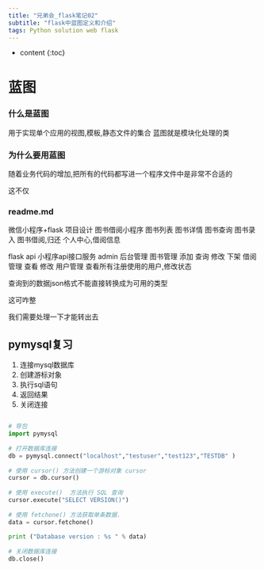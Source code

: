 ```yaml
---
title: "兄弟会_flask笔记02"
subtitle: "flask中蓝图定义和介绍"
tags: Python solution web flask
---
```






* content
{:toc}






# 蓝图
### 什么是蓝图
用于实现单个应用的视图,模板,静态文件的集合
蓝图就是模块化处理的类
### 为什么要用蓝图


随着业务代码的增加,把所有的代码都写进一个程序文件中是非常不合适的

这不仅
### readme.md

微信小程序+flask 项目设计
图书借阅小程序
    图书列表
    图书详情
    图书查询
    图书录入
    图书借阅,归还
    个人中心,借阅信息

flask
    api 小程序api接口服务
    admin    后台管理
        图书管理
            添加
            查询
            修改
            下架
        借阅管理
            查看
            修改
        用户管理
            查看所有注册使用的用户,修改状态
        
        
查询到的数据json格式不能直接转换成为可用的类型

这可咋整        

我们需要处理一下才能转出去

## pymysql复习
1. 连接mysql数据库
2. 创建游标对象
3. 执行sql语句
4. 返回结果
5. 关闭连接

```python

# 导包
import pymysql
 
# 打开数据库连接
db = pymysql.connect("localhost","testuser","test123","TESTDB" )
 
# 使用 cursor() 方法创建一个游标对象 cursor
cursor = db.cursor()
 
# 使用 execute()  方法执行 SQL 查询 
cursor.execute("SELECT VERSION()")
 
# 使用 fetchone() 方法获取单条数据.
data = cursor.fetchone()
 
print ("Database version : %s " % data)
 
# 关闭数据库连接
db.close()
```